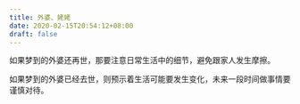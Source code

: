 ```yaml
---
title: 外婆、姥姥
date: 2020-02-15T20:54:12+08:00
draft: false
---
```


如果梦到的外婆还再世，那要注意日常生活中的细节，避免跟家人发生摩擦。


如果梦到的外婆已经去世，则预示着生活可能要发生变化，未来一段时间做事情要谨慎对待。
